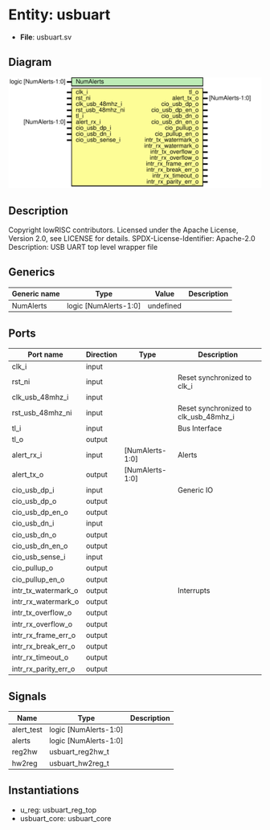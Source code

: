# Entity: usbuart

- **File**: usbuart.sv
## Diagram

![Diagram](usbuart.svg "Diagram")
## Description

Copyright lowRISC contributors.
 Licensed under the Apache License, Version 2.0, see LICENSE for details.
 SPDX-License-Identifier: Apache-2.0
 Description: USB UART top level wrapper file
 
## Generics

| Generic name | Type                  | Value     | Description |
| ------------ | --------------------- | --------- | ----------- |
| NumAlerts    | logic [NumAlerts-1:0] | undefined |             |
## Ports

| Port name            | Direction | Type            | Description                           |
| -------------------- | --------- | --------------- | ------------------------------------- |
| clk_i                | input     |                 |                                       |
| rst_ni               | input     |                 | Reset synchronized to clk_i           |
| clk_usb_48mhz_i      | input     |                 |                                       |
| rst_usb_48mhz_ni     | input     |                 | Reset synchronized to clk_usb_48mhz_i |
| tl_i                 | input     |                 | Bus Interface                         |
| tl_o                 | output    |                 |                                       |
| alert_rx_i           | input     | [NumAlerts-1:0] | Alerts                                |
| alert_tx_o           | output    | [NumAlerts-1:0] |                                       |
| cio_usb_dp_i         | input     |                 | Generic IO                            |
| cio_usb_dp_o         | output    |                 |                                       |
| cio_usb_dp_en_o      | output    |                 |                                       |
| cio_usb_dn_i         | input     |                 |                                       |
| cio_usb_dn_o         | output    |                 |                                       |
| cio_usb_dn_en_o      | output    |                 |                                       |
| cio_usb_sense_i      | input     |                 |                                       |
| cio_pullup_o         | output    |                 |                                       |
| cio_pullup_en_o      | output    |                 |                                       |
| intr_tx_watermark_o  | output    |                 | Interrupts                            |
| intr_rx_watermark_o  | output    |                 |                                       |
| intr_tx_overflow_o   | output    |                 |                                       |
| intr_rx_overflow_o   | output    |                 |                                       |
| intr_rx_frame_err_o  | output    |                 |                                       |
| intr_rx_break_err_o  | output    |                 |                                       |
| intr_rx_timeout_o    | output    |                 |                                       |
| intr_rx_parity_err_o | output    |                 |                                       |
## Signals

| Name       | Type                  | Description |
| ---------- | --------------------- | ----------- |
| alert_test | logic [NumAlerts-1:0] |             |
| alerts     | logic [NumAlerts-1:0] |             |
| reg2hw     | usbuart_reg2hw_t      |             |
| hw2reg     | usbuart_hw2reg_t      |             |
## Instantiations

- u_reg: usbuart_reg_top
- usbuart_core: usbuart_core
